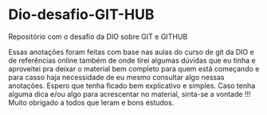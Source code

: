 # Dio-desafio-GIT-HUB
Repositório com o desafio da DIO sobre GIT e GITHUB

Essas anotações foram feitas com base nas aulas do curso de git da DIO e de referências online também de onde tirei algumas dúvidas que eu tinha e aproveitei pra deixar o material bem completo para quem está começando e para casso haja necessidade de eu mesmo consultar algo nessas anotações. 
Espero que tenha ficado bem explicativo e simples. Caso tenha alguma dica e/ou algo para acrescentar no material, sinta-se a vontade !!!
Muito obrigado a todos que leram e bons estudos.
